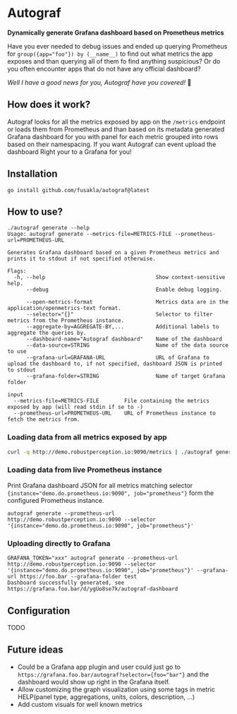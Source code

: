 # Autograf
**Dynamically generate Grafana dashboard based on Prometheus metrics**


Have you ever needed to debug issues and ended up querying Prometheus for `group({app="foo"}) by (__name__)` to find out
what metrics the app exposes and than querying all of them fo find anything suspicious? Or do you often encounter apps
that do not have any official dashboard?

_Well I have a good news for you, Autograf have you covered!_ :tada:

## How does it work?
Autograf looks for all the metrics exposed by app on the `/metrics` endpoint or loads them from Prometheus and than
based on its metadata generated Grafana dashboard for you with panel for each metric grouped into rows based on their
namespacing. If you want Autograf can event upload the dashboard Right your to a Grafana for you!

## Installation
```
go install github.com/fusakla/autograf@latest
```

## How to use?

```
./autograf generate --help
Usage: autograf generate --metrics-file=METRICS-FILE --prometheus-url=PROMETHEUS-URL

Generates Grafana dashboard based on a given Prometheus metrics and prints it to stdout if not specified otherwise.

Flags:
  -h, --help                                   Show context-sensitive help.
      --debug                                  Enable debug logging.

      --open-metrics-format                    Metrics data are in the application/openmetrics-text format.
      --selector="{}"                          Selector to filter metrics from the Prometheus instance.
      --aggregate-by=AGGREGATE-BY,...          Additional labels to aggregate the queries by.
      --dashboard-name="Autograf dashboard"    Name of the dashboard
      --data-source=STRING                     Name of the data source to use
      --grafana-url=GRAFANA-URL                URL of Grafana to upload the dashboard to, if not specified, dashboard JSON is printed to stdout
      --grafana-folder=STRING                  Name of target Grafana folder

input
  --metrics-file=METRICS-FILE        File containing the metrics exposed by app (will read stdin if se to -)
  --prometheus-url=PROMETHEUS-URL    URL of Prometheus instance to fetch the metrics from.
```

### Loading data from all metrics exposed by app
```bash
curl -q http://demo.robustperception.io:9090/metrics | ./autograf generate --metrics-file -
```

### Loading data from live Prometheus instance
Print Grafana dashboard JSON for all metrics matching selector `{instance="demo.do.prometheus.io:9090",
job="prometheus"}` form the configured Prometheus instance.
```
autograf generate --prometheus-url http://demo.robustperception.io:9090 --selector '{instance="demo.do.prometheus.io:9090", job="prometheus"}'
```

### Uploading directly to Grafana
```
GRAFANA_TOKEN="xxx" autograf generate --prometheus-url http://demo.robustperception.io:9090 --selector '{instance="demo.do.prometheus.io:9090", job="prometheus"}' --grafana-url https://foo.bar --grafana-folder test
Dashboard successfully generated, see https://grafana.foo.bar/d/ygUo8se7k/autograf-dashboard
```

## Configuration
TODO

## Future ideas
- Could be a Grafana app plugin and user could just go to `https://grafana.foo.bar/autograf?selector={foo="bar"}` and
  the dashboard would show up right in the Grafana itself.
- Allow customizing the graph visualization using some tags in metric HELP(panel type, aggregations, units, colors,
  description, ...)
- Add custom visuals for well known metrics 

